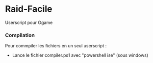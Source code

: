 Raid-Facile
===========


Userscript pour Ogame

### Compilation
Pour commpiler les fichiers en un seul userscript :
- Lance le fichier compiler.ps1 avec "powershell ise" (sous windows)
